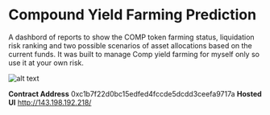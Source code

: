 # Compound Yield Farming Prediction
A dashbord of reports to show the COMP token farming status, liquidation risk ranking and two possible scenarios of asset allocations based on the current funds. It was built to manage Comp yield farming for myself only so use it at your own risk. 

![alt text](https://raw.githubusercontent.com/AlexTheCodeMan/myCompFarmingSummary/main/screenshots/screenshot1.png)


**Contract Address** 0xc1b7f22d0bc15edfed4fccde5dcdd3ceefa9717a 
**Hosted UI**
http://143.198.192.218/

